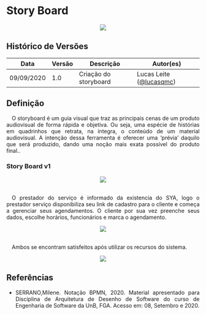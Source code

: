 # Story Board

<div style="display: flex; justify-content: center; align-items:center;">
    <img src="https://unbarqdsw.github.io/2020.1_G11_SYA/assets/storyboard/icon.png">
</div>

## Histórico de Versões

| Data | Versão | Descrição | Autor(es) |
| ---- | ------ | --------- | --------- |
| 09/09/2020 | 1.0 | Criação do storyboard | Lucas Leite ([@lucasqmc](https://github.com/lucasqmc)) |




## **Definição**

<p align="justify">&emsp;O storyboard é um guia visual que traz as principais cenas de um produto audiovisual de forma rápida e objetiva. Ou seja, uma espécie de histórias em quadrinhos que retrata, na íntegra, o conteúdo de um material audiovisual. A intenção dessa ferramenta é oferecer uma ‘prévia’ daquilo que será produzido, dando uma noção mais exata possível do produto final..</p>


### **Story Board v1**


<div style="display: flex; justify-content: center; align-items:center;">
  <img style="text-align: center;" src="https://unbarqdsw.github.io/2020.1_G11_SYA/assets/storyboard/storyboard-pt1.png" ></img>
</div>
<br>
<p align="justify">&emsp;O prestador do serviço é informado da existencia do SYA, logo o prestador serviço disponibiliza seu link de cadastro para o cliente e começa a gerenciar seus agendamentos. O cliente por sua vez preenche seus dados, escolhe horários, funcionários e marca o agendamento.</p>
<div style="display: flex; justify-content: center; align-items:center;">
  <img style="text-align: center;" src="https://unbarqdsw.github.io/2020.1_G11_SYA/assets/storyboard/storyboard-pt2.png" ></img>
</div>
<br>
<p align="justify">&emsp;Ambos se encontram satisfeitos após utilizar os recursos do sistema. </p>
<div style="display: flex; justify-content: center; align-items:center;">
  <img style="text-align: center;" src="https://unbarqdsw.github.io/2020.1_G11_SYA/assets/storyboard/storyboard-pt3.png" ></img>
</div>


## Referências
 * <p align="justify">SERRANO,Milene. Notação BPMN, 2020. Material apresentado para Disciplina de Arquitetura de Desenho de Software do curso de Engenharia de Software da UnB, FGA. Acesso em: 08, Setembro e 2020.
</p>
